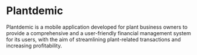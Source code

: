 # Plantdemic
Plantdemic is a mobile application developed for plant business owners to provide a comprehensive and a user-friendly financial management system for its users, with the aim of streamlining plant-related transactions and increasing profitability.
